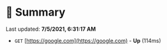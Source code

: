 # 📖 Summary
Last updated: **7/5/2021, 6:31:17 AM**

- `GET` [https://google.com](https://google.com) - **Up** (114ms)
